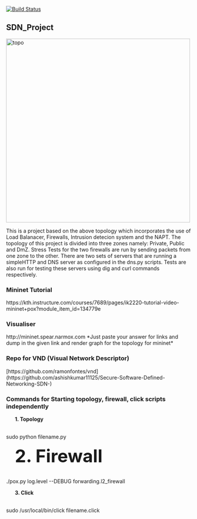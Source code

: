 [![Build Status](https://travis-ci.org/shrin18/SDN_Project.svg?branch=master)](https://travis-ci.org/shrin18/SDN_Project)

## SDN_Project

<img width="500" alt="topo" src="https://user-images.githubusercontent.com/23298265/58379578-ae2c9700-7fa5-11e9-80a6-9f4c0dfc71fa.PNG">

<p>This is a project based on the above topology which incorporates the use of Load Balanacer, Firewalls, Intrusion detecion system and the NAPT. The topology of this project is divided into three zones namely: Private, Public and DmZ. Stress Tests for the two firewalls are run by sending packets from one zone to the other. There are two sets of servers that are running a simpleHTTP and DNS server as configured in the dns.py scripts. Tests are also run for testing these servers using dig and curl commands respectively.</p>

<h3>Mininet Tutorial</h3>
https://kth.instructure.com/courses/7689/pages/ik2220-tutorial-video-mininet+pox?module_item_id=134779e

<h3>Visualiser</h3> http://mininet.spear.narmox.com
*Just paste your answer for links and dump in the given link and render graph for the topology for mininet*

<h3>Repo for VND (Visual Network Descriptor)</h3> [https://github.com/ramonfontes/vnd](https://github.com/ashishkumar11125/Secure-Software-Defined-Networking-SDN-)
                            
                            
<h3>Commands for Starting topology, firewall, click scripts independently</h3>
<ol><strong>1. Topology</strong></ol>
<br>sudo python filename.py</br>
<ol><font size = "+15" ><strong>2. Firewall</strong></font></ol>
<br>./pox.py log.level --DEBUG forwarding.l2_firewall</br>
<ol><strong>3. Click</strong></ol>
<br>sudo /usr/local/bin/click filename.click</br>
